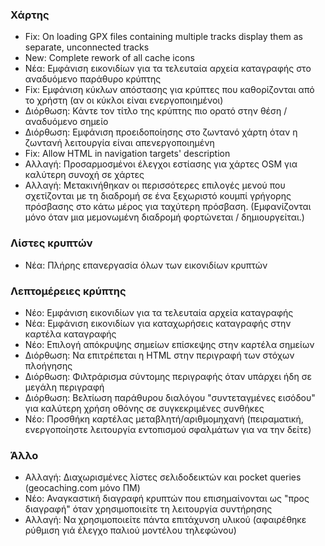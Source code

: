 ### Χάρτης
- Fix: On loading GPX files containing multiple tracks display them as separate, unconnected tracks
- New: Complete rework of all cache icons
- Νέα: Εμφάνιση εικονιδίων για τα τελευταία αρχεία καταγραφής στο αναδυόμενο παράθυρο κρύπτης
- Fix: Εμφάνιση κύκλων απόστασης για κρύπτες που καθορίζονται από το χρήστη (αν οι κύκλοι είναι ενεργοποιημένοι)
- Διόρθωση: Κάντε τον τίτλο της κρύπτης πιο ορατό στην θέση / αναδυόμενο σημείο
- Διόρθωση: Εμφάνιση προειδοποίησης στο ζωντανό χάρτη όταν η ζωντανή λειτουργία είναι απενεργοποιημένη
- Fix: Allow HTML in navigation targets' description
- Αλλαγή: Προσαρμοσμένοι έλεγχοι εστίασης για χάρτες OSM για καλύτερη συνοχή σε χάρτες
- Αλλαγή: Μετακινήθηκαν οι περισσότερες επιλογές μενού που σχετίζονται με τη διαδρομή σε ένα ξεχωριστό κουμπί γρήγορης πρόσβασης στο κάτω μέρος για ταχύτερη πρόσβαση. (Εμφανίζονται μόνο όταν μια μεμονωμένη διαδρομή φορτώνεται / δημιουργείται.)

### Λίστες κρυπτών
- Νέα: Πλήρης επανεργασία όλων των εικονιδίων κρυπτών

### Λεπτομέρειες κρύπτης
- Νέο: Εμφάνιση εικονιδίων για τα τελευταία αρχεία καταγραφής
- Νέα: Εμφάνιση εικονιδίων για καταχωρήσεις καταγραφής στην καρτέλα καταγραφής
- Νέο: Επιλογή απόκρυψης σημείων επίσκεψης στην καρτέλα σημείων
- Διόρθωση: Να επιτρέπεται η HTML στην περιγραφή των στόχων πλοήγησης
- Διόρθωση: Φιλτράρισμα σύντομης περιγραφής όταν υπάρχει ήδη σε μεγάλη περιγραφή
- Διόρθωση: Βελτίωση παράθυρου διαλόγου "συντεταγμένες εισόδου" για καλύτερη χρήση οθόνης σε συγκεκριμένες συνθήκες
- Νέο: Προσθήκη καρτέλας μεταβλητή/αριθμομηχανή (πειραματική, ενεργοποίηστε λειτουργία εντοπισμού σφαλμάτων για να την δείτε)

### Άλλο
- Αλλαγή: Διαχωρισμένες λίστες σελιδοδεικτών και pocket queries (geocaching.com μόνο ΠΜ)
- Νέο: Αναγκαστική διαγραφή κρυπτών που επισημαίνονται ως "προς διαγραφή" όταν χρησιμοποιείτε τη λειτουργία συντήρησης
- Αλλαγή: Να χρησιμοποιείτε πάντα επιτάχυνση υλικού (αφαιρέθηκε ρύθμιση γιά έλεγχο παλιού μοντέλου τηλεφώνου)
